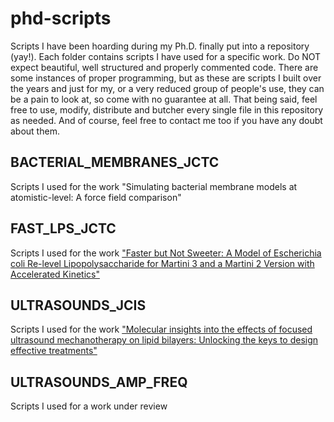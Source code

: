 # phd-scripts
Scripts I have been hoarding during my Ph.D. finally put into a repository (yay!). Each folder contains scripts I have used for a specific work. Do NOT expect beautiful, well structured and properly commented code. There are some instances of proper programming, but as these are scripts I built over the years and just for my, or a very reduced group of people's use, they can be a pain to look at, so come with no guarantee at all. That being said, feel free to use, modify, distribute and butcher every single file in this repository as needed. And of course, feel free to contact me too if you have any doubt about them.

## BACTERIAL_MEMBRANES_JCTC
Scripts I used for the work "Simulating bacterial membrane models at atomistic-level: A force field comparison"

## FAST_LPS_JCTC
Scripts I used for the work ["Faster but Not Sweeter: A Model of Escherichia coli Re-level Lipopolysaccharide for Martini 3 and a Martini 2 Version with Accelerated Kinetics"](https://pubs.acs.org/doi/10.1021/acs.jctc.4c00374)

## ULTRASOUNDS_JCIS
Scripts I used for the work ["Molecular insights into the effects of focused ultrasound mechanotherapy on lipid bilayers: Unlocking the keys to design effective treatments"](https://www.sciencedirect.com/science/article/pii/S0021979723013267)

## ULTRASOUNDS_AMP_FREQ
Scripts I used for a work under review
